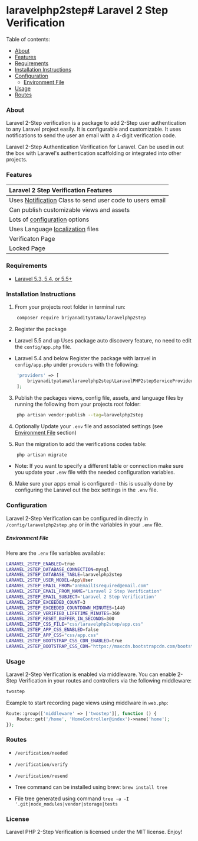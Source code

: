 # laravelphp2step# Laravel 2 Step Verification

Table of contents:

- [About](#about)
- [Features](#features)
- [Requirements](#requirements)
- [Installation Instructions](#installation-instructions)
- [Configuration](#configuration)
  - [Environment File](#environment-file)
- [Usage](#usage)
- [Routes](#routes)

### About

Laravel 2-Step verification is a package to add 2-Step user authentication to any Laravel project easily. It is configurable and customizable. It uses notifications to send the user an email with a 4-digit verification code.

Laravel 2-Step Authentication Verification for Laravel. Can be used in out the box with Laravel's authentication scaffolding or integrated into other projects.

### Features

| Laravel 2 Step Verification Features                                                                   |
| :----------------------------------------------------------------------------------------------------- |
| Uses [Notification](https://laravel.com/docs/5.5/notifications) Class to send user code to users email |
| Can publish customizable views and assets                                                              |
| Lots of [configuration](#configuration) options                                                        |
| Uses Language [localization](https://laravel.com/docs/5.5/localization) files                          |
| Verificaton Page                                                                                       |
| Locked Page                                                                                            |

### Requirements

- [Laravel 5.3, 5.4, or 5.5+](https://laravel.com/docs/installation)

### Installation Instructions

1. From your projects root folder in terminal run:

```bash
    composer require briyanadityatama/laravelphp2step
```

2. Register the package

- Laravel 5.5 and up
  Uses package auto discovery feature, no need to edit the `config/app.php` file.

- Laravel 5.4 and below
  Register the package with laravel in `config/app.php` under `providers` with the following:

```php
    'providers' => [
        briyanadityatama\laravelphp2step\LaravelPHP2stepServiceProvider::class,
    ];
```

3. Publish the packages views, config file, assets, and language files by running the following from your projects root folder:

```bash
    php artisan vendor:publish --tag=laravelphp2step
```

4. Optionally Update your `.env` file and associated settings (see [Environment File](#environment-file) section)

5. Run the migration to add the verifications codes table:

```php
    php artisan migrate
```

- Note: If you want to specify a different table or connection make sure you update your `.env` file with the needed configuration variables.

6. Make sure your apps email is configured - this is usually done by configuring the Laravel out the box settings in the `.env` file.

### Configuration

Laravel 2-Step Verification can be configured in directly in `/config/laravelphp2step.php` or in the variables in your `.env` file.

##### Environment File

Here are the `.env` file variables available:

```bash
LARAVEL_2STEP_ENABLED=true
LARAVEL_2STEP_DATABASE_CONNECTION=mysql
LARAVEL_2STEP_DATABASE_TABLE=laravelphp2step
LARAVEL_2STEP_USER_MODEL=App\User
LARAVEL_2STEP_EMAIL_FROM="anEmailIsrequired@email.com"
LARAVEL_2STEP_EMAIL_FROM_NAME="Laravel 2 Step Verification"
LARAVEL_2STEP_EMAIL_SUBJECT='Laravel 2 Step Verification'
LARAVEL_2STEP_EXCEEDED_COUNT=3
LARAVEL_2STEP_EXCEEDED_COUNTDOWN_MINUTES=1440
LARAVEL_2STEP_VERIFIED_LIFETIME_MINUTES=360
LARAVEL_2STEP_RESET_BUFFER_IN_SECONDS=300
LARAVEL_2STEP_CSS_FILE="css/laravelphp2step/app.css"
LARAVEL_2STEP_APP_CSS_ENABLED=false
LARAVEL_2STEP_APP_CSS="css/app.css"
LARAVEL_2STEP_BOOTSTRAP_CSS_CDN_ENABLED=true
LARAVEL_2STEP_BOOTSTRAP_CSS_CDN="https://maxcdn.bootstrapcdn.com/bootstrap/3.3.7/css/bootstrap.min.css"
```

### Usage

Laravel 2-Step Verification is enabled via middleware.
You can enable 2-Step Verification in your routes and controllers via the following middleware:

```php
twostep
```

Example to start recording page views using middlware in `web.php`:

```php
Route::group(['middleware' => ['twostep']], function () {
    Route::get('/home', 'HomeController@index')->name('home');
});
```

### Routes

- `/verification/needed`
- `/verification/verify`
- `/verification/resend`

- Tree command can be installed using brew: `brew install tree`
- File tree generated using command `tree -a -I '.git|node_modules|vendor|storage|tests`

### License

Laravel PHP 2-Step Verification is licensed under the MIT license. Enjoy!
